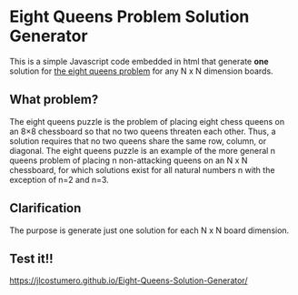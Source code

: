 # Eight Queens Problem Solution Generator

This is a simple Javascript code embedded in html that generate <b>one</b> solution for [the eight queens problem](https://en.wikipedia.org/wiki/Eight_queens_puzzle) for any N x N dimension boards. 


## What problem?

The eight queens puzzle is the problem of placing eight chess queens on an 8×8 chessboard so that no two queens threaten each other. Thus, a solution requires that no two queens share the same row, column, or diagonal. The eight queens puzzle is an example of the more general n queens problem of placing n non-attacking queens on an N x N chessboard, for which solutions exist for all natural numbers n with the exception of n=2 and n=3.


## Clarification

The purpose is generate just one solution for each N x N board dimension.

## Test it!!

https://jlcostumero.github.io/Eight-Queens-Solution-Generator/
